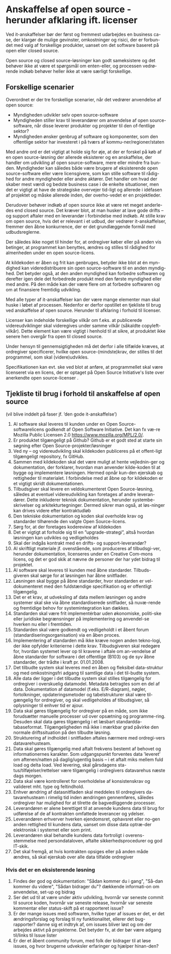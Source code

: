 # Anskaffelse af open source - herunder afklaring ift. licenser

Ved it-anskaffelser bør der først og fremmest udarbejdes en business ca-se, der klargør de mulige gevinster, omkostninger og risici, der er forbun-det med valg af forskellige produkter, uanset om det software baseret på open eller closed source. 

Open source og closed source-løsninger kan godt sameksistere og det behøver ikke at være et spørgsmål om enten-eller, og processen vedrø-rende indkøb behøver heller ikke at være særligt forskellige.

## Forskellige scenarier

Overordnet er der tre forskellige scenarier, når det vedrører anvendelse af open source:

  * Myndigheden udvikler selv open source-software 
  * Myndigheden stiller krav til leverandører om anvendelse af open source-software, når disse leverer produkter og projekter til den of-fentlige sektor?
  * Myndigheden ønsker genbrug af software og komponenter, som den offentlige sektor har investeret i på tværs af kommu-ner/regioner/staten

Med andre ord er det vigtigt at holde sig for øje, at der er forskel på køb af en open source-løsning der allerede eksisterer og en anskaffelse, der handler om udvikling af open source-software, mere eller mindre fra bun-den. Myndigheder kan således både være brugere af eksisterende open source-software eller være licensgivere, som kan stille software til rådig-hed for andre myndigheder eller andre aktører.
Det handler om hvad der skaber mest værdi og bedste business case i de enkelte situationer, men det er vigtigt at have de strategiske overvejer tid-ligt og allerede i idéfasen af projektet og måske allerede inden, der overho-vedet er en projektleder. 

Derudover behøver indkøb af open source ikke at være ret meget anderle-des end closed source. Det kræver blot, at man husker at lave gode drifts – og support aftaler med en leverandør i forbindelse med indkøb. At stille krav om open source, hvis det er relevant i et udbud, der vedrører it-anskaffelser, fremmer den åbne konkurrence, der er det grundlæggende formål med udbudsreglerne. 

Der således ikke noget til hinder for, at ordregiver køber eller på anden vis betinger, at programmet kan benyttes, ændres og stilles til rådighed for almenheden under en open source-licens. 

At kildekoden er åben og frit kan genbruges, betyder ikke blot at én myn-dighed kan videredistribuere sin open source-software til en anden myndig-hed. Det betyder også, at den anden myndighed kan forbedre softwaren og derefter igen dele det forbedrede produkt med den første myndighed eller med andre. På den måde kan der være flere om at forbedre softwaren og om at finansiere fremtidig udvikling.

Med alle typer af it-anskaffelser kan der være mange elementer man skal huske i løbet af processen. Nedenfor er derfor opstillet en tjekliste til brug ved anskaffelse af open source. Herunder til afklaring i forhold til licenser.  

Licenser kan indeholde forskellige vilkår om f.eks. at publicerede videreudviklinger skal videregives under samme vilkår (såkaldte copyleft-vilkår). Dette element kan være vigtigt i henhold til at sikre, at produktet ikke senere hen overgår fra open til closed source.

Under hensyn til gennemsigtigheden må det derfor i alle tilfælde kræves, at ordregiver specificerer, hvilke open source-(mindste)krav, der stilles til det programmel, som skal (videre)udvikles.

Specifikationen kan evt. ske ved blot at anføre, at programmellet skal være licenseret via en licens, der er optaget på Open Source Initiative's liste over anerkendte open source-licenser .

## Tjekliste til brug i forhold til anskaffelse af open source 

(vil blive inddelt på faser jf. ’den gode it-anskaffelse’)

  1. Al software skal leveres til kunden under en Open Source-softwarelicens godkendt af Open Software Initiative. Det kan fx væ-re Mozilla Public Licensen 2.0 https://www.mozilla.org/MPL/2.0/.  
  2. Er produktet tilgængeligt på Github? Github er et godt sted at starte sin søgning efter Open Source-projekter/løsninger
  3. Ved ny – og videreudvikling skal kildekoden publiceres på et offent-ligt tilgængeligt repository, fx GitHub. 
  4. Sammen med kildekoden skal det være muligt at hente vejlednin-ger og dokumentation, der forklarer, hvordan man anvender kilde-koden til at bygge og implementere løsningen. Hermed opnår kun-den ejerskab og rettigheder til materialet. I forbindelse med at åbne op for kildekoden er et vigtigt skridt dokumentationen. 
  5. Tilbudsgiver skal levere en veldokumenteret Open Source-løsning, således at eventuel videreudvikling kan foretages af andre leveran-dører. Dette inkluderer teknisk dokumentation, herunder systembe-skrivelser og arkitekturtegninger. Dermed sikrer man også, at løs-ninger kan drives videre efter kontraktudløb
  6. Den tekniske dokumentation og koden skal overholde krav og standarder tilhørende den valgte Open Source-licens. 
  7. Sørg for, at der foretages kodereview af kildekoden
  8. Det er vigtigt at forholde sig til en ”upgrade-strategi”, altså hvordan løsningen kan udvikles og vedligeholdes 
  9. Skal der indgås kontrakt med en drifts- og support-leverandør? 
  10. Al skriftligt materiale jf. ovenstående, som produceres af tilbudsgi-ver, herunder dokumentation, licenseres under en Creative Com-mons licens, og det er god skik at nævne de personer der har ydet bidrag til projektet. 
  11. Al software skal leveres til kunden med åbne standarder. Tilbuds-giveren skal sørge for at løsningen har åbne snitflader. 
  12. Løsningen skal bygge på åbne standarder, hvor standarden er vel-dokumenteret med den fuldstændige specifikation og er offentligt tilgængelig. 
  13. Det er et krav, at udveksling af data mellem løsningen og andre systemer skal ske via åbne standardiserede snitflader, så nuvæ-rende og fremtidige behov for systemintegration kan dækkes.
  14. Standarden skal være frit implementérbar uden økonomiske, politi-ske eller juridiske begrænsninger på implementering og anvendel-se hverken nu eller i fremtiden. 
  15. Standarden skal være godkendt og vedligeholdt i et åbent forum (standardiseringsorganisation) via en åben proces. 
  16. Implementering af standarden må ikke kræve nogen anden tekno-logi, der ikke opfylder kriterierne i dette krav. Tilbudsgiveren skal redegøre for, hvordan systemet lever op til kravene i aftale om an-vendelse af åbne standarder for software i det offentlige (B103) og de syv åbne standarder, der trådte i kraft pr. 01.01.2008. 
  17. Det tilbudte system skal leveres med en åben og fleksibel data-struktur og med omkostningsfri adgang til samtlige data i det til-budte system. 
  18. Alle data der ligger i det tilbudte system skal stilles tilgængelig for ordregiver i overskuelig datamodel. Metadata betragtes som en del af data. Dokumentation af datamodel (f.eks. E/R-diagram), nøgler, fortolkninger, opdateringsmetoder og tabelstrukturer skal være til-gængelig for ordregiver, og skal vedligeholdes af tilbudsgiver, så oplysninger til enhver tid er ajour.
  19. Data skal gøres tilgængelig for ordregiver på en måde, som ikke forudsætter manuelle processer ud over opsætning og programme-ring. Desuden skal data gøres tilgængelig i et læsbart standardda-tabaseformat. Tilgængeligheden må ikke i mærkbar grad påvirke den normale driftssituation på den tilbudte løsning. 
  20. Strukturering af indholdet i snitfladen aftales nærmere med ordregi-vers datavarehusteam. 
  21. Data skal gøres tilgængelig med aftalt frekvens bestemt af behovet og informationernes karakter. Som udgangspunkt forventes data ’leveret’ om aftenen/natten på daglig/ugentlig basis – i et aftalt miks mellem fuld load og delta load. Ved levering, skal gårsdagens sta-tus/tilføjelser/rettelser være tilgængelig i ordregivers datavarehus næste dags morgen. 
  22. Data skal være kontrolleret for overholdelse af konsistenskrav og valideret mht. type og feltindhold. 
  23. Enhver ændring af datasnitfladen skal meddeles til ordregivers da-tavarehusteam i rimelig tid inden ændringen gennemføres, således ordregiver har mulighed for at tilrette de bagvedliggende processer. 
  24. Leverandøren er alene berettiget til at anvende kundens data til brug for udførelse af de af kontrakten omfattede leverancer og ydelser. 
  25. Leverandøren erhverver hverken ejendomsret, ophavsret eller no-gen anden rettighed til kundens data, uanset om disse data optræ-der elektronisk i systemet eller som print. 
  26. Leverandøren skal behandle kundens data fortroligt i overens-stemmelse med persondataloven, aftalte sikkerhedsprocedurer og god IT-skik. 
  27. Det skal fremgå, at hvis kontrakten opsiges eller på anden måde ændres, så skal ejerskab over alle data tilfalde ordregiver

### Hvis det er en eksisterende løsning

 1. Findes der god og dokumentation: "Sådan kommer du i gang", "Så-dan kommer du videre", "Sådan bidrager du"? dækkende informati-on om anvendelse, set-up og bidrag
 2. Ser det ud til at være under aktiv udvikling, hvornår var seneste commit til source koden, hvornår var seneste release, hvornår var seneste kommentar eller status-skift på et rapporteret issue?
 3. Er der mange issues med softwaren, hvilke typer af issues er det, er det ændringsforslag og forslag til ny funktionalitet, ellerer det bug-rapporter? danne sig et indtryk af, om issues bliver løst og om der arbejdes aktivt på projekterne. Det betyder fx, at der bør være adgang til/links til Issue lister
 4. Er der et åbent community forum, med folk der bidrager til at løse issues, og hvor brugerne udveksler erfaringer og hjælper hinan-den? 
